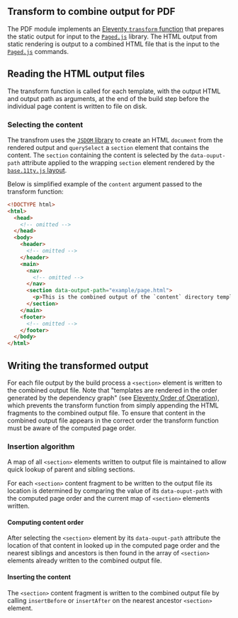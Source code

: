 ## Transform to combine output for PDF

The PDF module implements an [Eleventy `transform` function](https://www.11ty.dev/docs/config/#transforms) that prepares the static output for input to the [`Paged.js`](https://pagedjs.org) library. The HTML output from static rendering is output to a combined HTML file that is the input to the [`Paged.js`](https://pagedjs.org) commands.

## Reading the HTML output files

The transform function is called for each template, with the output HTML and output path as arguments, at the end of the build step before the individual page content is written to file on disk.

### Selecting the content

The transfrom uses the [`JSDOM` library](https://github.com/jsdom/jsdom) to create an HTML `document` from the rendered output and `querySelect` a `section` element that contains the content. The `section` containing the content is selected by the `data-ouput-path` attribute applied to the wrapping `section` element rendered by the [`base.11ty.js` layout](../_layouts/base.11ty.js).

Below is simplified example of the `content` argument passed to the transform function:

```HTML
<!DOCTYPE html>
<html>
  <head>
    <!-- omitted -->
  </head>
  <body>
    <header>
      <!-- omitted -->
    </header>
    <main>
      <nav>
        <!-- omitted -->
      </nav>
      <section data-output-path="example/page.html">
        <p>This is the combined output of the `content` directory template file and the applied layouts.</p>
      </section>
    </main>
    <footer>
      <!-- omitted -->
    </footer>
  </body>
</html>
```

## Writing the transformed output

For each file output by the build process a `<section>` element is written to the combined output file. Note that "templates are rendered in the order generated by the dependency graph" (see [Eleventy Order of Operation](https://www.11ty.dev/docs/advanced-order/#order-of-operations)), which
prevents the transform function from simply appending the HTML fragments to the combined output file. To ensure that content in the combined output file appears in the correct order the transform function must be aware of the computed page order.

### Insertion algorithm

A map of all `<section>` elements written to output file is maintained to allow quick lookup of parent and sibling sections.

For each `<section>` content fragment to be written to the output file its location is determined by comparing the value of its `data-ouput-path` with the computed page order and the current map of `<section>` elements written.

#### Computing content order

After selecting the `<section>` element by its `data-ouput-path` attribute the location of that content in looked up in the computed page order and the nearest siblings and ancestors is then found in the array of `<section>` elements already written to the combined output file.

#### Inserting the content

The `<section>` content fragment is written to the combined output file by calling `insertBefore` or `insertAfter` on the nearest ancestor `<section>` element.
